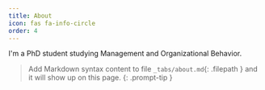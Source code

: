 ```yaml
---
title: About
icon: fas fa-info-circle
order: 4
---
```

I'm a PhD student studying Management and Organizational Behavior.
> Add Markdown syntax content to file `_tabs/about.md`{: .filepath } and it will show up on this page.
{: .prompt-tip }
